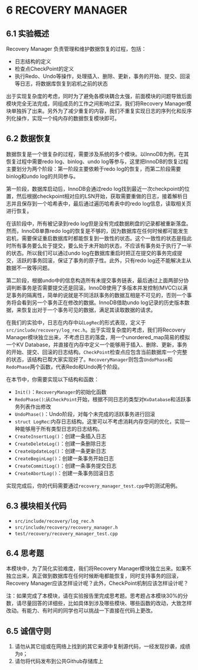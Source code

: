 # 6 RECOVERY MANAGER



## 6.1 实验概述

Recovery Manager 负责管理和维护数据恢复的过程，包括：

- 日志结构的定义
- 检查点CheckPoint的定义
- 执行Redo、Undo等操作，处理插入、删除、更新，事务的开始、提交、回滚等日志，将数据库恢复到宕机之前的状态

出于实现复杂度的考虑，同时为了避免各模块耦合太强，前面模块的问题导致后面模块完全无法完成，同组成员的工作之间影响过深，我们将Recovery Manager模块单独拆了出来。另外为了减少重复的内容，我们不重复实现日志的序列化和反序列化操作，实现一个纯内存的数据恢复模块即可。

## 6.2 数据恢复

数据恢复是一个很复杂的过程，需要涉及系统的多个模块。以InnoDB为例，在其恢复过程中需要redo log、binlog、undo log等参与，这里把InnoDB的恢复过程主要划分为两个阶段：第一阶段主要依赖于redo log的恢复，而第二阶段需要binlog和undo log的共同参与。

第一阶段，数据库启动后，InnoDB会通过redo log找到最近一次checkpoint的位置，然后根据checkpoint相对应的LSN开始，获取需要重做的日志，接着解析日志并且保存到一个哈希表中，最后通过遍历哈希表中的redo log信息，读取相关页进行恢复。

在该阶段中，所有被记录到redo log但是没有完成数据刷盘的记录都被重新落盘。然而，InnoDB单靠redo log的恢复是不够的，因为数据库在任何时候都可能发生宕机，需要保证重启数据库时都能恢复到一致性的状态。这个一致性的状态是指此时所有事务要么处于提交，要么处于未开始的状态，不应该有事务处于执行了一半的状态。所以我们可以通过undo log在数据库重启时把正在提交的事务完成提交，活跃的事务回滚，保证了事务的原子性。此外，只有redo log还不能解决主从数据不一致等问题。

第二阶段，根据undo中的信息构造所有未提交事务链表，最后通过上面两部分协调判断事务是否需要提交还是回滚。InnoDB使用了多版本并发控制(MVCC)以满足事务的隔离性，简单的说就是不同活跃事务的数据互相是不可见的，否则一个事务将会看到另一个事务正在修改的数据。InnoDB借助undo log记录的历史版本数据，来恢复出对于一个事务可见的数据，满足其读取数据的请求。

在我们的实验中，日志在内存中以`LogRec`的形式表现，定义于`src/include/recovery/log_rec.h`。出于实现复杂度的考虑，我们将Recovery Manager模块独立出来，不考虑日志的落盘，用一个unordered_map简易的模拟一个KV Database，并直接在内存中定义一个能够用于插入、删除、更新，事务的开始、提交、回滚的日志结构。`CheckPoint`检查点应包含当前数据库一个完整的状态，该结构已帮大家实现好了。`RecoveryManager`则包含`UndoPhase`和`RedoPhase`两个函数，代表Redo和Undo两个阶段。

在本节中，你需要实现以下结构和函数：

- `Init()`：`RecoveryManager`的初始化函数
- `RedoPhase()`:从`CheckPoint`开始，根据不同日志的类型对`KvDatabase`和活跃事务列表作出修改
- `UndoPhase()`：Undo阶段，对每个未完成的活跃事务进行回滚
- `struct LogRec`:内存日志结构。这里可以不考虑消耗内存空间的优化，实现一种能够用于所有类型日志的日志结构。
- `CreateInsertLog()`：创建一条插入日志
- `CreateDeleteLog()`：创建一条删除日志
- `CreateUpdateLog()`：创建一条更新日志
- `CreateBeginLog()`：创建一条事务开始日志
- `CreateCommitLog()`：创建一条事务提交日志
- `CreateAbortLog()`：创建一条事务回滚日志

实现完成后，你的代码需要通过`recovery_manager_test.cpp`中的测试用例。

## 6.3 模块相关代码

- `src/include/recovery/log_rec.h`
- `src/include/recovery/recovery_manager.h`
- `test/recovery/recovery_manager_test.cpp`

## 6.4 思考题

本模块中，为了简化实验难度，我们将Recovery Manager模块独立出来。如果不独立出来，真正做到数据库在任何时候断电都能恢复，同时支持事务的回滚，Recovery Manager应该怎样设计呢？此外，CheckPoint机制应该怎样设计呢？

注：如果完成了本模块，请在实验报告里完成思考题。思考题占本模块30%的分数，请尽量回答的详细些，比如具体到涉及哪些模块、哪些函数的改动，大致怎样改动。有能力、有时间的同学也可以挑战一下直接在代码上更改。



## 6.5 诚信守则

1. 请勿从其它组或在网络上找到的其它来源中复制源代码，一经发现抄袭，成绩为`0`；
2. 请勿将代码发布到公共Github存储库上